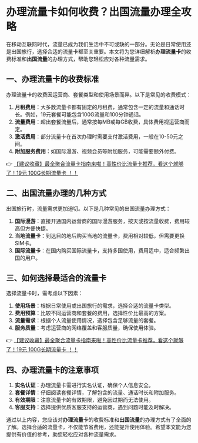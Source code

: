 # 办理流量卡如何收费？出国流量办理全攻略

在移动互联网时代，流量已成为我们生活中不可或缺的一部分。无论是日常使用还是出国旅行，选择合适的流量卡都至关重要。本文将为您详细解析**办理流量卡**的收费标准和**出国流量**的办理方式，帮助您轻松应对各种流量需求。

## 一、办理流量卡的收费标准

办理流量卡的收费因运营商、套餐类型和使用场景而异。以下是常见的收费模式：

1. **月租费用**：大多数流量卡都有固定的月租费，通常包含一定的流量和通话时长。例如，19元套餐可能包含100G流量和100分钟通话。
2. **流量费用**：超出套餐流量后，通常按每MB或每GB收费，具体费用视运营商而定。
3. **激活费用**：部分流量卡在首次办理时需要支付激活费用，一般在10-50元之间。
4. **附加服务费用**：如国际漫游、视频会员等附加服务，可能需要额外付费。

👉 [【建议收藏】最全聚合流量卡指南来啦！高性价比流量卡推荐，看这个就够了！19元 100G长期流量卡 ！！](https://bit.ly/Liuliangka)

## 二、出国流量办理的几种方式

出国旅行时，流量需求更加迫切。以下是几种常见的出国流量办理方式：

1. **国际漫游**：直接开通国内运营商的国际漫游服务，按天或按流量收费，费用较高但方便快捷。
2. **当地流量卡**：到达目的地后购买当地的流量卡，费用相对较低，但需要更换SIM卡。
3. **国际流量卡**：在国内购买国际流量卡，支持多国使用，费用适中，适合频繁出国的用户。

## 三、如何选择最适合的流量卡

选择流量卡时，需考虑以下因素：

1. **使用场景**：根据日常使用或出国旅行的需求，选择合适的流量卡类型。
2. **费用预算**：比较不同运营商和套餐的费用，选择性价比最高的方案。
3. **流量需求**：根据个人流量使用情况，选择包含足够流量的套餐。
4. **服务质量**：考虑运营商的网络覆盖和客服质量，确保使用体验。

👉 [【建议收藏】最全聚合流量卡指南来啦！高性价比流量卡推荐，看这个就够了！19元 100G长期流量卡 ！！](https://bit.ly/Liuliangka)

## 四、办理流量卡的注意事项

1. **实名认证**：办理流量卡需进行实名认证，确保个人信息安全。
2. **套餐详情**：仔细阅读套餐详情，了解包含的流量、通话时长和附加服务。
3. **有效期限**：注意流量卡的有效期限，避免因过期而无法使用。
4. **客服支持**：选择提供优质客服支持的运营商，遇到问题时能及时解决。

通过以上内容，您应该对**办理流量卡**的收费标准和**出国流量**的办理方式有了全面的了解。选择合适的流量卡，不仅能节省费用，还能提升使用体验。希望本文能为您提供有价值的参考，助您轻松应对各种流量需求。